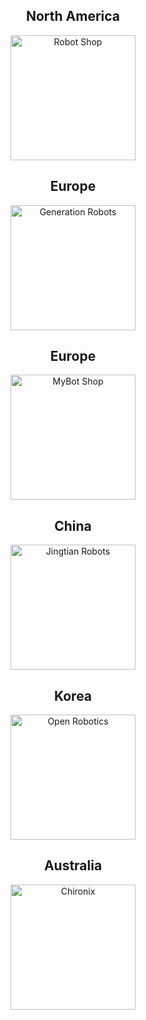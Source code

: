 <div style="display: flex; max-width:100%;flex-wrap:wrap;justify-content:space-around;">

  
  <div style="flex:1;flex-shrink:0;min-width:300px;margin:auto;text-align:center;">
  <h2 style="text-align:center">North America</h2>
  <a href="https://www.robotshop.com/en/clearpath-robotics.html"><img title="Robot Shop" src="{{ site.baseurl }}/assets/images/distributors/robotshoplogo.svg" alt="Robot Shop" width="200px" /></a>
  </div>


  <div style="flex:1;flex-shrink:0;min-width:300px;margin:auto;text-align:center;">
  <h2 style="text-align:center">Europe</h2>
  <a href="https://www.generationrobots.com/en/403927-turtlebot4.html"><img title="Generation Robots" src="{{ site.baseurl }}/assets/images/distributors/generationrobot_newlogo.png" alt="Generation Robots" width="200px" /></a>
  </div>

  <div style="flex:1;flex-shrink:0;min-width:300px;margin:auto;text-align:center;">
  <h2 style="text-align:center">Europe</h2>
  <a href="https://www.mybotshop.de/TurtleBot-4"><img title="MyBot Shop" src="{{ site.baseurl }}/assets/images/distributors/mybotshoplogo.png" alt="MyBot Shop" width="200px" /></a>
  </div>

  <div style="flex:1;flex-shrink:0;min-width:300px;margin:auto;text-align:center;">
  <h2 style="text-align:center">China</h2>
  <a href="http://www.jingtianrobots.com/"><img title="Jintian Robots" src="{{ site.baseurl }}/assets/images/distributors/jingtianrobotslogo.png" alt="Jingtian Robots" width="200px" /></a>
  </div>
  
  <div style="flex:1;flex-shrink:0;min-width:300px;margin:auto;text-align:center;">
  <h2 style="text-align:center">Korea</h2>
  <a href="https://www.roas.co.kr/"><img title="ROAS" src="{{ site.baseurl }}/assets/images/distributors/roaslogo.png" alt="Open Robotics" width="200px" /></a>
  </div>

  <div style="flex:1;flex-shrink:0;min-width:300px;margin:auto;text-align:center;">
  <h2 style="text-align:center">Australia</h2>
  <a href="https://chironix.com/products/turtlebot-4"><img title="Chironix" src="{{ site.baseurl }}/assets/images/distributors/chironixlogo.png" alt="Chironix" width="200px" /></a>
  </div>



</div>
